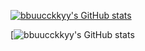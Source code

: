 
[![bbuucckkyy's GitHub stats](https://github-readme-stats.vercel.app/api?username=bbuucckkyy)](https://github.com/anuraghazra/github-readme-stats)


[![bbuucckkyy's GitHub stats](https://github-readme-stats.vercel.app/api?username=bbuucckkyy&show_icons=true&theme=gruvbox)
